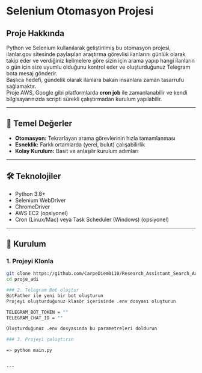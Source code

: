 # Selenium Otomasyon Projesi

## Proje Hakkında
Python ve Selenium kullanılarak geliştirilmiş bu otomasyon projesi, ilanlar.gov sitesinde paylaşılan araştırma görevlisi ilanlarını günlük olarak takip eder 
ve verdiğiniz kelimelere göre sizin için arama yapıp hangi ilanların o gün için size uyumlu olduğunu kontrol eder ve oluşturduğunuz Telegram bota mesaj gönderir.  
Başlıca hedefi, gündelik olarak ilanlara bakan insanlara zaman tasarrufu sağlamaktır.  
Proje AWS, Google gibi platformlarda **cron job** ile zamanlanabilir ve kendi bilgisayarınızda scripti sürekli çalıştırmadan kurulum yapılabilir.

---

## 🌟 Temel Değerler
- **Otomasyon:** Tekrarlayan arama görevlerinin hızla tamamlanması  
- **Esneklik:** Farklı ortamlarda (yerel, bulut) çalışabilirlik  
- **Kolay Kurulum:** Basit ve anlaşılır kurulum adımları  

---

## 🛠️ Teknolojiler
- Python 3.8+  
- Selenium WebDriver  
- ChromeDriver  
- AWS EC2  (opsiyonel)  
- Cron (Linux/Mac) veya Task Scheduler (Windows)  (opsiyonel) 

---

## 🚀 Kurulum

### 1. Projeyi Klonla
```bash
git clone https://github.com/CarpeDiem0110/Research_Assistant_Search_Automation.git
cd proje_adi

### 2. Telegram Bot oluştur
BotFather ile yeni bir bot oluşturun
Projeyi oluşturduğunuz klasör içerisinde .env dosyası oluşturun

TELEGRAM_BOT_TOKEN = ""
TELEGRAM_CHAT_ID = ""

Oluşturduğunuz .env dosyasında bu parametreleri doldurun

### 3. Projeyi çalıştırın

=> python main.py 


---







